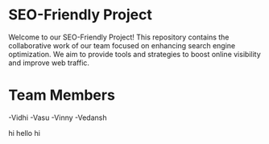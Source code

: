 # SEO-Friendly Project
Welcome to our SEO-Friendly Project! This repository contains the collaborative work of our team focused on enhancing search engine optimization. We aim to provide tools and strategies to boost online visibility and improve web traffic.

# Team Members
-Vidhi 
-Vasu 
-Vinny 
-Vedansh 

hi
hello
hi

